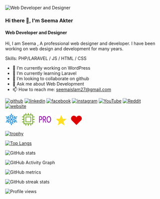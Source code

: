 ![Web Developer and Designer](https://seemaakter.com/wp-content/uploads/2022/03/seema_banner_1.jpg)

### Hi there 👋, I'm Seema Akter
#### Web Developer and Designer


Hi, I am Seema , A professional web designer and developer. I have been working on web design and development for many years.

Skills: PHP/LARAVEL / JS / HTML / CSS

- 🔭 I’m currently working on WordPress 
- 🌱 I’m currently learning Laravel 
- 👯 I’m looking to collaborate on github 
- 💬 Ask me about Web Development 
- 📫 How to reach me: seemaislam27@gmail.com 


[<img src='https://cdn.jsdelivr.net/npm/simple-icons@3.0.1/icons/github.svg' alt='github' height='40'>](https://github.com/seema-akter)  [<img src='https://cdn.jsdelivr.net/npm/simple-icons@3.0.1/icons/linkedin.svg' alt='linkedin' height='40'>](https://www.linkedin.com/in/seema-akter/)  [<img src='https://cdn.jsdelivr.net/npm/simple-icons@3.0.1/icons/facebook.svg' alt='facebook' height='40'>](https://www.facebook.com/seema.akter.dev)  [<img src='https://cdn.jsdelivr.net/npm/simple-icons@3.0.1/icons/instagram.svg' alt='instagram' height='40'>](https://www.instagram.com/seemaakterdev/)  [<img src='https://cdn.jsdelivr.net/npm/simple-icons@3.0.1/icons/youtube.svg' alt='YouTube' height='40'>](https://www.youtube.com/channel/UCNw-2P9_HCKsufIjQ9tQLLQ)  [<img src='https://cdn.jsdelivr.net/npm/simple-icons@3.0.1/icons/reddit.svg' alt='Reddit' height='40'>](https://www.reddit.com/user/SkyHappy2513)  [<img src='https://cdn.jsdelivr.net/npm/simple-icons@3.0.1/icons/icloud.svg' alt='website' height='40'>](https://seemaakter.com/)  

<a href='https://archiveprogram.github.com/'><img src='https://raw.githubusercontent.com/acervenky/animated-github-badges/master/assets/acbadge.gif' width='40' height='40'></a> <a href='https://docs.github.com/en/developers'><img src='https://raw.githubusercontent.com/acervenky/animated-github-badges/master/assets/devbadge.gif' width='40' height='40'></a> <a href='https://github.com/pricing'><img src='https://raw.githubusercontent.com/acervenky/animated-github-badges/master/assets/pro.gif' width='40' height='40'></a> <a href='https://stars.github.com/'><img src='https://raw.githubusercontent.com/acervenky/animated-github-badges/master/assets/starbadge.gif' width='35' height='35'></a> <a href='https://docs.github.com/en/github/supporting-the-open-source-community-with-github-sponsors'><img src='https://raw.githubusercontent.com/acervenky/animated-github-badges/master/assets/sponsorbadge.gif' width='35' height='35'></a> 

[![trophy](https://github-profile-trophy.vercel.app/?username=seema-akter)](https://github.com/ryo-ma/github-profile-trophy)

[![Top Langs](https://github-readme-stats.vercel.app/api/top-langs/?username=seema-akter)](https://github.com/anuraghazra/github-readme-stats)

![GitHub stats](https://github-readme-stats.vercel.app/api?username=seema-akter&show_icons=true&count_private=true)  

![GitHub Activity Graph](https://activity-graph.herokuapp.com/graph?username=seema-akter)  

![GitHub metrics](https://metrics.lecoq.io/seema-akter)  

![GitHub streak stats](https://github-readme-streak-stats.herokuapp.com/?user=seema-akter)  

![Profile views](https://gpvc.arturio.dev/seema-akter)  

